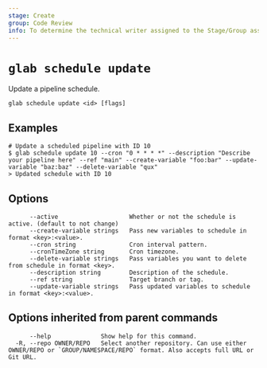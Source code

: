 ```yaml
---
stage: Create
group: Code Review
info: To determine the technical writer assigned to the Stage/Group associated with this page, see https://about.gitlab.com/handbook/product/ux/technical-writing/#assignments
---
```


<!--
This documentation is auto generated by a script.
Please do not edit this file directly. Run `make gen-docs` instead.
-->

# `glab schedule update`

Update a pipeline schedule.

```plaintext
glab schedule update <id> [flags]
```

## Examples

```console
# Update a scheduled pipeline with ID 10
$ glab schedule update 10 --cron "0 * * * *" --description "Describe your pipeline here" --ref "main" --create-variable "foo:bar" --update-variable "baz:baz" --delete-variable "qux"
> Updated schedule with ID 10

```

## Options

```plaintext
      --active                    Whether or not the schedule is active. (default to not change)
      --create-variable strings   Pass new variables to schedule in format <key>:<value>.
      --cron string               Cron interval pattern.
      --cronTimeZone string       Cron timezone.
      --delete-variable strings   Pass variables you want to delete from schedule in format <key>.
      --description string        Description of the schedule.
      --ref string                Target branch or tag.
      --update-variable strings   Pass updated variables to schedule in format <key>:<value>.
```

## Options inherited from parent commands

```plaintext
      --help              Show help for this command.
  -R, --repo OWNER/REPO   Select another repository. Can use either OWNER/REPO or `GROUP/NAMESPACE/REPO` format. Also accepts full URL or Git URL.
```
